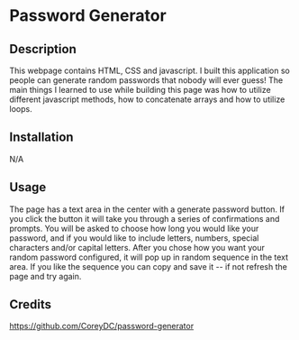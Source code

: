 # Password Generator

## Description 

This webpage contains HTML, CSS and javascript. I built this application so people can generate random passwords that nobody will ever guess! The main things I learned to use while building this page was how to utilize different javascript methods, how to concatenate arrays and how to utilize loops.  

## Installation

N/A

## Usage

The page has a text area in the center with a generate password button. If you click the button it will take you through a series of confirmations and prompts. You will be asked to choose how long you would like your password, and if you would like to include letters, numbers, special characters and/or capital letters. After you chose how you want your random password configured, it will pop up in random sequence in the text area. If you like the sequence you can copy and save it -- if not refresh the page and try again. 

## Credits

https://github.com/CoreyDC/password-generator

